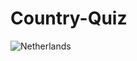 # Country-Quiz

![Netherlands](https://user-images.githubusercontent.com/91176771/174446555-84503987-ab83-4edf-89d9-15d1f10f6823.JPG)
